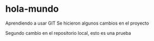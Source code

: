 # hola-mundo
Aprendiendo a usar GIT
Se hicieron algunos cambios en el proyecto

Segundo cambio en el repositorio local, esto es una prueba
